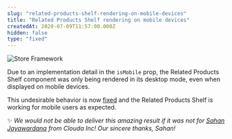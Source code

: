 ```yaml
---
slug: "related-products-shelf-rendering-on-mobile-devices"
title: "Related Products Shelf rendering on mobile devices"
createdAt: 2020-07-09T11:57:00.000Z
hidden: false
type: "fixed"
---
```


![Store Framework](https://cdn.jsdelivr.net/gh/vtexdocs/dev-portal-content@main/images/related-products-shelf-rendering-on-mobile-devices-0.png)

Due to an implementation detail in the `isMobile` prop, the Related Products Shelf component was only being rendered in its desktop mode, even when displayed on mobile devices.

This undesirable behavior is now [fixed](https://github.com/vtex-apps/shelf/pull/227) and the Related Products Shelf is working for mobile users as expected.

✨ *We would not be able to deliver this amazing result if it was not for [Sahan Jayawardana](https://github.com/sahanljc) from Clouda Inc! Our sincere thanks, Sahan!*
